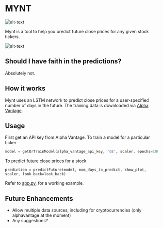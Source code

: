 # MYNT
![alt-text](https://img.shields.io/hexpm/l/plug.svg)  

Mynt is a tool to help you predict future close prices for any given stock tickers.

![alt-text](https://github.com/driemworks/mynt/blob/master/resources/images/NTDOY_12-16-2018_lookback=101_epochs=100_batch_size=32.png?raw=true)

## Should I have faith in the predictions?
Absolutely not. 

## How it works
Mynt uses an LSTM network to predict close prices for a user-specified number of days in the future. The training data is downloaded via [Alpha Vantage](https://www.alphavantage.co/).

## Usage
First get an API key from Alpha Vantage. 
To train a model for a  particular ticker
``` python
model = getOrTrainModel(alpha_vantage_api_key, 'GE', scaler, epochs=100, look_back=look_back)
```
To predict future close prices for a stock
```
prediction = predictFuture(model, num_days_to_predict, show_plot, scaler, look_back=look_back)
```

Refer to [app.py](https://github.com/driemworks/mynt/blob/master/examples/app.py), for a working example.

## Future Enhancements
- Allow multiple data sources, including for cryptocurrencies (only alphavantage at the moment)
- Any suggestions? 
  
